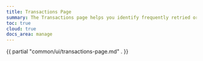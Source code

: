 ```yaml
---
title: Transactions Page
summary: The Transactions page helps you identify frequently retried or high latency transactions and view transaction details.
toc: true
cloud: true
docs_area: manage
---
```


{{ partial "common/ui/transactions-page.md" . }}
